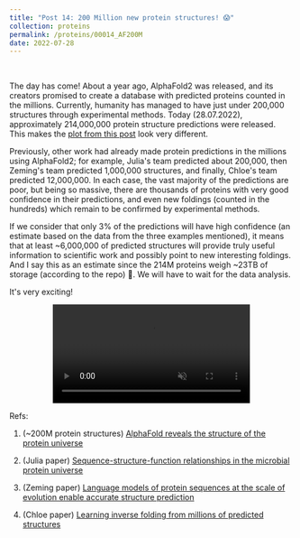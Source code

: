 ```yaml
---
title: "Post 14: 200 Million new protein structures! 😱"
collection: proteins
permalink: /proteins/00014_AF200M
date: 2022-07-28
---
```


&nbsp;

The day has come! About a year ago, AlphaFold2 was released, and its creators promised to create a database with predicted proteins counted in the millions. Currently, humanity has managed to have just under 200,000 structures through experimental methods. Today (28.07.2022), approximately 214,000,000 protein structure predictions were released. This makes the [plot from this post](https://miangoaren.github.io/proteins/00008_amounts) look very different.

Previously, other work had already made protein predictions in the millions using AlphaFold2; for example, Julia's team predicted about 200,000, then Zeming's team predicted 1,000,000 structures, and finally, Chloe's team predicted 12,000,000. In each case, the vast majority of the predictions are poor, but being so massive, there are thousands of proteins with very good confidence in their predictions, and even new foldings (counted in the hundreds) which remain to be confirmed by experimental methods.

If we consider that only 3% of the predictions will have high confidence (an estimate based on the data from the three examples mentioned), it means that at least ~6,000,000 of predicted structures will provide truly useful information to scientific work and possibly point to new interesting foldings. And I say this as an estimate since the 214M proteins weigh ~23TB of storage (according to the repo) 😬. We will have to wait for the data analysis.

It's very exciting!


<div>
<center>
<video width="350" autoplay="autoplay" loop="true" controls muted>
  <source src="/images/proteins/00014_fold.mp4" type="video/mp4">
  Your browser does not support the video tag.
</video>
</center>
</div>



Refs:

1. (~200M protein structures) [AlphaFold reveals the structure of the protein universe](https://www.deepmind.com/blog/alphafold-reveals-the-structure-of-the-protein-universe)

2. (Julia paper) [Sequence-structure-function relationships in the microbial protein universe](https://www.biorxiv.org/content/10.1101/2022.03.18.484903v2)

3. (Zeming paper) [Language models of protein sequences at the scale of evolution enable accurate structure prediction](https://www.biorxiv.org/content/10.1101/2022.07.20.500902v1)

4. (Chloe paper) [Learning inverse folding from millions of predicted structures](https://www.biorxiv.org/content/10.1101/2022.04.10.487779v1)
